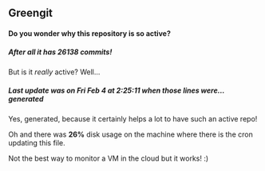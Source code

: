 ## Greengit

#### Do you wonder why this repository is so active?

##### After all it has 26138 commits!

But is it *really* active? Well...

##### Last update was on Fri Feb 4 at 2:25:11 when those lines were... generated

Yes, generated, because it certainly helps a lot to have such an active repo!

Oh and there was **26%** disk usage on the machine
where there is the cron updating this file.

Not the best way to monitor a VM in the cloud but it works! :)
